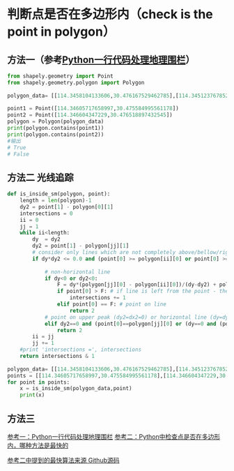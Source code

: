 # 判断点是否在多边形内（check is the point in polygon）


## 方法一（参考[Python一行代码处理地理围栏](https://www.icode9.com/content-1-92489.html)）

```python
from shapely.geometry import Point
from shapely.geometry.polygon import Polygon
 
polygon_data= [[114.3458104133606,30.476167529462785],[114.34512376785278,30.475575748963195],[114.34576749801636,30.474540124433936],[114.3467652797699,30.475363076967565],[114.34693694114685,30.476102803645833],[114.3458104133606,30.476167529462785]]
          
point1 = Point([114.34605717658997,30.475584995561178])
point2 = Point([114.346604347229,30.476518897432545])
polygon = Polygon(polygon_data)
print(polygon.contains(point1))
print(polygon.contains(point2))
#输出
# True
# False
```

## 方法二 光线追踪

```python
def is_inside_sm(polygon, point):
    length = len(polygon)-1
    dy2 = point[1] - polygon[0][1]
    intersections = 0
    ii = 0
    jj = 1
    while ii<length:
        dy  = dy2
        dy2 = point[1] - polygon[jj][1]
        # consider only lines which are not completely above/bellow/right from the point
        if dy*dy2 <= 0.0 and (point[0] >= polygon[ii][0] or point[0] >= polygon[jj][0]):
 
            # non-horizontal line
            if dy<0 or dy2<0:
                F = dy*(polygon[jj][0] - polygon[ii][0])/(dy-dy2) + polygon[ii][0]
                if point[0] > F: # if line is left from the point - the ray moving towards left, will intersect it
                    intersections += 1
                elif point[0] == F: # point on line
                    return 2
            # point on upper peak (dy2=dx2=0) or horizontal line (dy=dy2=0 and dx*dx2<=0)
            elif dy2==0 and (point[0]==polygon[jj][0] or (dy==0 and (point[0]-polygon[ii][0])*(point[0]-polygon[jj][0])<=0)):
                return 2
        ii = jj
        jj += 1
    #print 'intersections =', intersections
    return intersections & 1  
 
polygon_data= [[114.3458104133606,30.476167529462785],[114.34512376785278,30.475575748963195],[114.34576749801636,30.474540124433936],[114.3467652797699,30.475363076967565],[114.34693694114685,30.476102803645833],[114.3458104133606,30.476167529462785]]
points = [[114.34605717658997,30.475584995561178],[114.346604347229,30.476518897432545]]
for point in points:
    x = is_inside_sm(polygon_data,point)
    print(x)
```

## 方法三

[参考一：Python一行代码处理地理围栏](https://stackoverflow.com/a/66189882)
[参考二：Python中检查点是否在多边形内，哪种方法是最快的](https://stackoverflow.com/a/66189882)

[参考二中提到的最快算法来源 Github源码](https://github.com/sasamil/PointInPolygon_Py)
